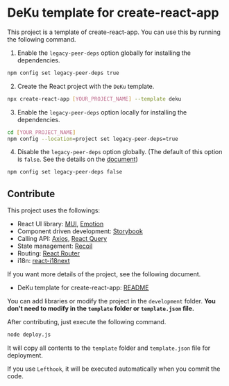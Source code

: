 # DeKu template for create-react-app

This project is a template of create-react-app. You can use this by running the following command.

1. Enable the `legacy-peer-deps` option globally for installing the dependencies.

```bash
npm config set legacy-peer-deps true
```

2. Create the React project with the `DeKu` template.

```bash
npx create-react-app [YOUR_PROJECT_NAME] --template deku
```

3. Enable the `legacy-peer-deps` option locally for installing the dependencies.

```bash
cd [YOUR_PROJECT_NAME]
npm config --location=project set legacy-peer-deps=true
```

4. Disable the `legacy-peer-deps` option globally. (The default of this option is `false`. See the details on the [document](https://docs.npmjs.com/cli/v7/using-npm/config#legacy-peer-deps))

```bash
npm config set legacy-peer-deps false
```

## Contribute

This project uses the followings:

- React UI library: [MUI](https://mui.com/), [Emotion](https://emotion.sh/)
- Component driven development: [Storybook](https://storybook.js.org/)
- Calling API: [Axios](https://axios-http.com/), [React Query](https://tanstack.com/query/v4/)
- State management: [Recoil](https://recoiljs.org/)
- Routing: [React Router](https://reactrouter.com/)
- i18n: [react-i18next](https://github.com/i18next/react-i18next)

If you want more details of the project, see the following document.

- DeKu template for create-react-app: [README](./template/README.md)

You can add libraries or modify the project in the `development` folder. **You don't need to modify in the `template` folder or `template.json` file.**

After contributing, just execute the following command.

```bash
node deploy.js
```

It will copy all contents to the `template` folder and `template.json` file for deployment.

If you use `Lefthook`, it will be executed automatically when you commit the code.
